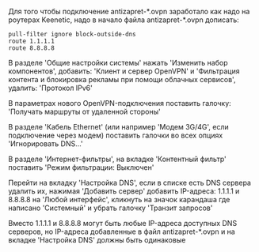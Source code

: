 Для того чтобы подключение antizapret-\*.ovpn заработало как надо на роутерах Keenetic, надо в начало файла antizapret-\*.ovpn дописать:

```
pull-filter ignore block-outside-dns
route 1.1.1.1
route 8.8.8.8
```

В разделе 'Общие настройки системы' нажать 'Изменить набор компонентов', добавить: 'Клиент и сервер OpenVPN' и 'Фильтрация контента и блокировка рекламы при помощи облачных сервисов', удалить: 'Протокол IPv6'

В параметрах нового OpenVPN-подключения поставить галочку: 'Получать маршруты от удаленной стороны'

В разделе 'Кабель Ethernet' (или например 'Модем 3G/4G', если подключение через модем) поставить галочки во всех опциях 'Игнорировать DNS...'

В разделе 'Интернет-фильтры', на вкладке 'Контентный фильтр' поставить 'Режим фильтрации: Выключен'

Перейти на вкладку 'Настройка DNS', если в списке есть DNS сервера удалить их, нажимая 'Добавить сервер' добавить IP-адреса: 1.1.1.1 и 8.8.8.8 на 'Любой интерфейс', кликнуть на значок карандаша где написано 'Системный' и убрать галочку 'Транзит запросов'

Вместо 1.1.1.1 и 8.8.8.8 могут быть любые IP-адреса доступных DNS серверов, но IP-адреса добавленные в файл antizapret-\*.ovpn и на вкладке 'Настройка DNS' должны быть одинаковые
